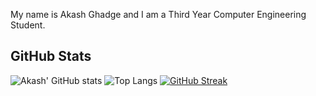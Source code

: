 My name is Akash Ghadge and I am a Third Year Computer Engineering Student.

## GitHub Stats
![Akash' GitHub stats](https://github-readme-stats.vercel.app/api?username=akashghadge&theme=github_dark&show_icons=true&count_private=true "Andres' GutHub Stats")
![Top Langs](https://github-readme-stats.vercel.app/api/top-langs/?username=akashghadge&theme=github_dark&show_icons=true&count_private=true "Akash' Top Languages Card")
[![GitHub Streak](http://github-readme-streak-stats.herokuapp.com?user=akashghadge&theme=dark&date_format=M%20j%5B%2C%20Y%5D&currStreakLabel=52A9DD&ring=52A9DD&fire=52A9DD)](https://git.io/streak-stats)

